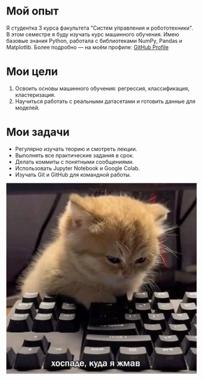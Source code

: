 # Мой опыт

Я студентка 3 курса факультета "Систем управления и робототехники". В этом семестре я буду изучать курс машинного обучения. Имею базовые знания Python, работала с библиотеками NumPy, Pandas и Matplotlib. Более подробно — на моём профиле: [GitHub Profile](https://github.com/fmarria)

# Мои цели

1. Освоить основы машинного обучения: регрессия, классификация, кластеризация.
2. Научиться работать с реальными датасетами и готовить данные для моделей.

# Мои задачи

- Регулярно изучать теорию и смотреть лекции.
- Выполнять все практические задания в срок.
- Делать коммиты с понятными сообщениями.
- Использовать Jupyter Notebook и Google Colab.
- Изучать Git и GitHub для командной работы.

![Моя картинка](resources/картинка.jpg)
